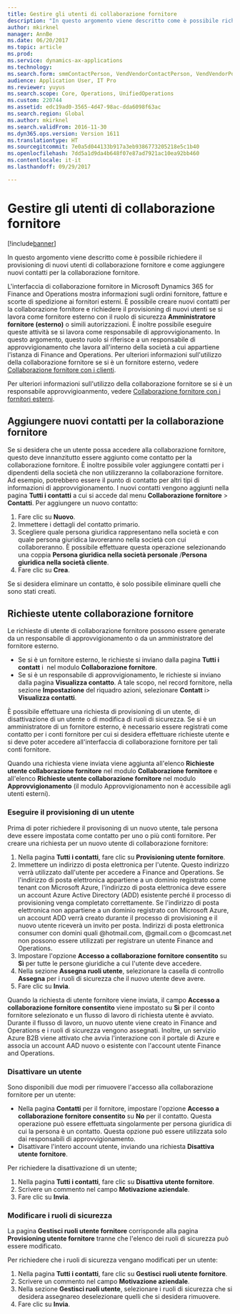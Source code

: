 ```yaml
---
title: Gestire gli utenti di collaborazione fornitore
description: "In questo argomento viene descritto come è possibile richiedere il provisioning di nuovi utenti di collaborazione fornitore e come aggiungere nuovi contatti per la collaborazione fornitore."
author: mkirknel
manager: AnnBe
ms.date: 06/20/2017
ms.topic: article
ms.prod: 
ms.service: dynamics-ax-applications
ms.technology: 
ms.search.form: smmContactPerson, VendVendorContactPerson, VendVendorPortalUser
audience: Application User, IT Pro
ms.reviewer: yuyus
ms.search.scope: Core, Operations, UnifiedOperations
ms.custom: 220744
ms.assetid: edc19ad0-3565-4d47-98ac-dda6098f63ac
ms.search.region: Global
ms.author: mkirknel
ms.search.validFrom: 2016-11-30
ms.dyn365.ops.version: Version 1611
ms.translationtype: HT
ms.sourcegitcommit: 7e0a5d044133b917a3eb9386773205218e5c1b40
ms.openlocfilehash: 7dd5a1d9da4b648f07e87ad7921ac10ea92bb460
ms.contentlocale: it-it
ms.lasthandoff: 09/29/2017

---
```


# <a name="manage-vendor-collaboration-users"></a>Gestire gli utenti di collaborazione fornitore

[!include[banner](../includes/banner.md)]


In questo argomento viene descritto come è possibile richiedere il provisioning di nuovi utenti di collaborazione fornitore e come aggiungere nuovi contatti per la collaborazione fornitore. 

L'interfaccia di collaborazione fornitore in Microsoft Dynamics 365 for Finance and Operations mostra informazioni sugli ordini fornitore, fatture e scorte di spedizione ai fornitori esterni. È possibile creare nuovi contatti per la collaborazione fornitore e richiedere il provisioning di nuovi  utenti se si lavora come fornitore esterno con il ruolo di sicurezza **Amministratore fornitore (esterno)** o simili autorizzazioni. È inoltre possibile eseguire queste attività se si lavora come responsabile di approvvigionamento. In questo argomento, questo ruolo si riferisce a un responsabile di approvvigionamento che lavora all'interno della società a cui appartiene l'istanza di Finance and Operations. Per ulteriori informazioni sull'utilizzo della collaborazione fornitore se si è un fornitore esterno, vedere [Collaborazione fornitore con i clienti](vendor-collaboration-work-customers-dynamics-365-operations.md).  

Per ulteriori informazioni sull'utilizzo della collaborazione fornitore se si è un responsabile approvvigioanmento, vedere [Collaborazione fornitore con i fornitori esterni](vendor-collaboration-work-external-vendors.md).

## <a name="add-new-vendor-collaboration-contacts"></a>Aggiungere nuovi contatti per la collaborazione fornitore
Se si desidera che un utente possa accedere alla collaborazione fornitore, questo deve innanzitutto essere aggiunto come contatto per la collaborazione fornitore. È inoltre possibile voler aggiungere contatti per i dipendenti della società che non utilizzeranno la collaborazione fornitore. Ad esempio, potrebbero essere il punto di contatto per altri tipi di informazioni di approvvigionamento. I nuovi contatti vengono aggiunti nella pagina **Tutti i contatti** a cui si accede dal menu **Collaborazione fornitore** &gt; **Contatti**. Per aggiungere un nuovo contatto:

1.  Fare clic su **Nuovo**.
2.  Immettere i dettagli del contatto primario.
3.  Scegliere quale persona giuridica rappresentano nella società e con quale persona giuridica lavoreranno nella società con cui collaboreranno. È possibile effettuare questa operazione selezionando una coppia **Persona giuridica nella società personale** /**Persona giuridica nella società cliente**.
4.  Fare clic su **Crea**.

Se si desidera eliminare un contatto, è solo possibile eliminare quelli che sono stati creati.

## <a name="vendor-collaboration-user-requests"></a>Richieste utente collaborazione fornitore
Le richieste di utente di collaborazione fornitore possono essere generate da un responsabile di approvvigionamento o da un amministratore del fornitore esterno.

-   Se si è un fornitore esterno, le richieste si inviano dalla pagina **Tutti i contatt** i  nel modulo **Collaborazione fornitore**.
-   Se si è un responsabile di approvvigionamento, le richieste si inviano dalla pagina **Visualizza contatto**. A tale scopo, nel record fornitore, nella sezione **Impostazione** del riquadro azioni, selezionare **Contatt** i&gt;  **Visualizza contatti**.

È possibile effettuare una richiesta di provisioning di un utente, di disattivazione di un utente o di modifica di ruoli di sicurezza. Se si è un amministratore di un fornitore esterno, è necessario essere registrati come contatto per i conti fornitore per cui si desidera effettuare richieste utente e si deve poter accedere all'interfaccia di collaborazione fornitore per tali conti fornitore.  

Quando una richiesta viene inviata viene aggiunta all'elenco **Richieste utente collaborazione fornitore** nel modulo **Collaborazione fornitore** e all'elenco **Richieste utente collaborazione fornitore** nel modulo **Approvvigionamento** (il modulo Approvvigionamento non è accessibile agli utenti esterni).

### <a name="provision-a-user"></a>Eseguire il provisioning di un utente

Prima di poter richiedere il provisoning di un nuovo utente, tale persona deve essere impostata come contatto per uno o più conti fornitore. Per creare una richiesta per un nuovo utente di collaborazione fornitore:

1.  Nella pagina **Tutti i contatti**, fare clic su **Provisioning utente fornitore**.
2.  Immettere un indirizzo di posta elettronica per l'utente. Questo indirizzo verrà utilizzato dall'utente per accedere a Finance and Operations. Se l'indirizzo di posta elettronica appartiene a un dominio registrato come tenant con Microsoft Azure, l'indirizzo di posta elettronica deve essere un account Azure Active Directory (ADD) esistente perché il processo di provisioning venga completato correttamente. Se l'indirizzo di posta elettronica non appartiene a un dominio registrato con Microsoft Azure, un account ADD verrà creato durante il processo di provisioning e il nuovo utente riceverà un invito per posta. Indirizzi di posta elettronica consumer con domini quali @hotmail.com, @gmail.com o @comcast.net non possono essere utilizzati per registrare un utente Finance and Operations.
3.  Impostare l'opzione **Accesso a collaborazione fornitore consentito** su **Sì** per tutte le persone giuridiche a cui l'utente deve accedere.
4.  Nella sezione **Assegna ruoli utente**, selezionare la casella di controllo **Assegna** per i ruoli di sicurezza che il nuovo utente deve avere.
5.  Fare clic su **Invia**.

Quando la richiesta di utente fornitore viene inviata, il campo **Accesso a collaborazione fornitore consentito** viene impostato su **Sì** per il conto fornitore selezionato e un flusso di lavoro di richiesta utente è avviato. Durante il flusso di lavoro, un nuovo utente viene creato in Finance and Operations e i ruoli di sicurezza vengono assegnati. Inoltre, un servizio Azure B2B viene attivato che avvia l'interazione con il portale di Azure e associa un account AAD nuovo o esistente con l'account utente Finance and Operations.

### <a name="inactivate-a-user"></a>Disattivare un utente

Sono disponibili due modi per rimuovere l'accesso alla collaborazione fornitore per un utente:

-   Nella pagina **Contatti** per il fornitore, impostare l'opzione **Accesso a collaborazione fornitore consentito** su **No** per il contatto. Questa operazione può essere effettuata singolarmente per persona giuridica di cui la persona è un contatto. Questa opzione può essere utilizzata solo dai responsabili di approvvigionamento.
-   Disattivare l'intero account utente, inviando una richiesta **Disattiva utente fornitore**.

Per richiedere la disattivazione di un utente;

1.  Nella pagina **Tutti i contatti**, fare clic su **Disattiva** **utente fornitore**.
2.  Scrivere un commento nel campo **Motivazione aziendale**.
3.  Fare clic su **Invia**.

### <a name="modify-security-roles"></a>Modificare i ruoli di sicurezza

La pagina **Gestisci ruoli utente fornitore** corrisponde  alla pagina **Provisioning utente fornitore** tranne che l'elenco dei ruoli di sicurezza può essere modificato.  

Per richiedere che i ruoli di sicurezza vengano modificati per un utente:

1.  Nella pagina **Tutti i contatti**, fare clic su **Gestisci** **ruoli utente fornitore**.
2.  Scrivere un commento nel campo **Motivazione aziendale**.
3.  Nella sezione **Gestisci ruoli utente**, selezionare i ruoli di sicurezza che si desidera assegnareo deselezionare quelli che si desidera rimuovere.
4.  Fare clic su **Invia**.





